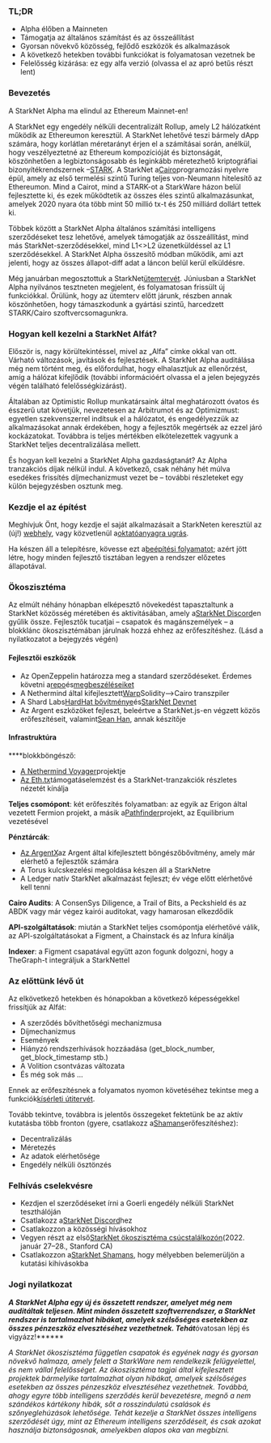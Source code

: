 ### TL;DR

* Alpha élőben a Mainneten
* Támogatja az általános számítást és az összeállítást
* Gyorsan növekvő közösség, fejlődő eszközök és alkalmazások
* A következő hetekben további funkciókat is folyamatosan vezetnek be
* Felelősség kizárása: ez egy alfa verzió (olvassa el az apró betűs részt lent)

### Bevezetés

A StarkNet Alpha ma elindul az Ethereum Mainnet-en!

A StarkNet egy engedély nélküli decentralizált Rollup, amely L2 hálózatként működik az Ethereumon keresztül. A StarkNet lehetővé teszi bármely dApp számára, hogy korlátlan méretarányt érjen el a számításai során, anélkül, hogy veszélyeztetné az Ethereum kompozícióját és biztonságát, köszönhetően a legbiztonságosabb és leginkább méretezhető kriptográfiai bizonyítékrendszernek –[STARK](https://starkware.co/stark/). A StarkNet a[Cairo](https://starkware.co/cairo/)programozási nyelvre épül, amely az első termelési szintű Turing teljes von-Neumann hitelesítő az Ethereumon. Mind a Cairot, mind a STARK-ot a StarkWare házon belül fejlesztette ki, és ezek működtetik az összes éles szintű alkalmazásunkat, amelyek 2020 nyara óta több mint 50 millió tx-t és 250 milliárd dollárt tettek ki.

Többek között a StarkNet Alpha általános számítási intelligens szerződéseket tesz lehetővé, amelyek támogatják az összeállítást, mind más StarkNet-szerződésekkel, mind L1<>L2 üzenetküldéssel az L1 szerződésekkel. A StarkNet Alpha összesítő módban működik, ami azt jelenti, hogy az összes állapot-diff adat a láncon belül kerül elküldésre.

Még januárban megosztottuk a StarkNet[ütemtervét](https://medium.com/starkware/on-the-road-to-starknet-a-permissionless-stark-powered-l2-zk-rollup-83be53640880). Júniusban a StarkNet Alpha nyilvános tesztneten megjelent, és folyamatosan frissült új funkciókkal. Örülünk, hogy az ütemterv előtt járunk, részben annak köszönhetően, hogy támaszkodunk a gyártási szintű, harcedzett STARK/Cairo szoftvercsomagunkra.

### Hogyan kell kezelni a StarkNet Alfát?

Először is, nagy körültekintéssel, mivel az „Alfa” címke okkal van ott. Várható változások, javítások és fejlesztések. A StarkNet Alpha auditálása még nem történt meg, és előfordulhat, hogy elhalasztjuk az ellenőrzést, amíg a hálózat kifejlődik (további információért olvassa el a jelen bejegyzés végén található felelősségkizárást).

Általában az Optimistic Rollup munkatársaink által meghatározott óvatos és ésszerű utat követjük, nevezetesen az Arbitrumot és az Optimizmust: egyetlen szekvenszerrel indítsuk el a hálózatot, és engedélyezzük az alkalmazásokat annak érdekében, hogy a fejlesztők megértsék az ezzel járó kockázatokat. Továbbra is teljes mértékben elkötelezettek vagyunk a StarkNet teljes decentralizálása mellett.

És hogyan kell kezelni a StarkNet Alpha gazdaságtanát? Az Alpha tranzakciós díjak nélkül indul. A következő, csak néhány hét múlva esedékes frissítés díjmechanizmust vezet be – további részleteket egy külön bejegyzésben osztunk meg.

### Kezdje el az építést

Meghívjuk Önt, hogy kezdje el saját alkalmazásait a StarkNeten keresztül az (új!) [webhely](http://starknet.io/), vagy közvetlenül a[oktatóanyagra ugrás](https://starknet.io/docs/).

Ha készen áll a telepítésre, kövesse ezt a[beépítési folyamatot](https://forms.reform.app/starkware/SN-Alpha-Contract-Deployment/l894lu); azért jött létre, hogy minden fejlesztő tisztában legyen a rendszer előzetes állapotával.

### Ökoszisztéma

Az elmúlt néhány hónapban elképesztő növekedést tapasztaltunk a StarkNet közösség méretében és aktivitásában, amely a[StarkNet Discord](https://discord.gg/uJ9HZTUk2Y)en gyűlik össze. Fejlesztők tucatjai – csapatok és magánszemélyek – a blokklánc ökoszisztémában járulnak hozzá ehhez az erőfeszítéshez. (Lásd a nyilatkozatot a bejegyzés végén)

#### Fejlesztői eszközök

* Az OpenZeppelin határozza meg a standard szerződéseket. Érdemes követni a[repo](https://github.com/OpenZeppelin/cairo-contracts/tree/main/contracts)és[megbeszéléseiket](https://github.com/OpenZeppelin/cairo-contracts/discussions)
* A Nethermind által kifejlesztett[Warp](https://github.com/NethermindEth/warp)Solidity–>Cairo transzpiler
* A Shard Labs[HardHat bővítménye](https://github.com/Shard-Labs/starknet-hardhat-plugin)és[StarkNet Devnet](https://github.com/Shard-Labs/starknet-devnet)
* Az Argent eszközöket fejleszt, beleértve a StarkNet.js-en végzett közös erőfeszítéseit, valamint[Sean Han](https://twitter.com/seanjameshan), annak készítője

#### Infrastruktúra

****blokkböngésző:

* [A Nethermind Voyager](http://voyager.online/)projektje
* [Az Eth.tx](https://ethtx.info/)támogatáselemzést és a StarkNet-tranzakciók részletes nézetét kínálja

**Teljes csomópont**: két erőfeszítés folyamatban: az egyik az Erigon által vezetett Fermion projekt, a másik a[Pathfinder](https://github.com/eqlabs/pathfinder)projekt, az Equilibrium vezetésével

**Pénztárcák**:

* [Az ArgentX](https://github.com/argentlabs/argent-x)az Argent által kifejlesztett böngészőbővítmény, amely már elérhető a fejlesztők számára
* A Torus kulcskezelési megoldása készen áll a StarkNetre
* A Ledger natív StarkNet alkalmazást fejleszt; év vége előtt elérhetővé kell tenni

**Cairo Audits**: A ConsenSys Diligence, a Trail of Bits, a Peckshield és az ABDK vagy már végez kairói auditokat, vagy hamarosan elkezdődik

**API-szolgáltatások**: miután a StarkNet teljes csomópontja elérhetővé válik, az API-szolgáltatásokat a Figment, a Chainstack és az Infura kínálja

**Indexer**: a Figment csapatával együtt azon fogunk dolgozni, hogy a TheGraph-t integráljuk a StarkNettel

### Az előttünk lévő út

Az elkövetkező hetekben és hónapokban a következő képességekkel frissítjük az Alfát:

* A szerződés bővíthetőségi mechanizmusa
* Díjmechanizmus
* Események
* Hiányzó rendszerhívások hozzáadása (get_block_number, get_block_timestamp stb.)
* A Volition csontvázas változata
* És még sok más …

Ennek az erőfeszítésnek a folyamatos nyomon követéséhez tekintse meg a funkciók[kísérleti útitervét](https://www.notion.so/starkware/StarkNet-Alpha-Features-Tentative-Roadmap-f2b8f5f25a2d4d1cb3265fb82a098c51).

Tovább tekintve, továbbra is jelentős összegeket fektetünk be az aktív kutatásba több fronton (gyere, csatlakozz a[Shamans](https://community.starknet.io/)erőfeszítéshez):

* Decentralizálás
* Méretezés
* Az adatok elérhetősége
* Engedély nélküli ösztönzés

### Felhívás cselekvésre

* Kezdjen el szerződéseket írni a Goerli engedély nélküli StarkNet teszthálóján
* Csatlakozz a[StarkNet Discord](https://discord.gg/uJ9HZTUk2Y)hez
* Csatlakozzon a közösségi hívásokhoz
* Vegyen részt az első[StarkNet ökoszisztéma csúcstalálkozón](https://www.eventbrite.com/e/starknet-ecosystem-summit-2022-tickets-206671880157)(2022. január 27–28., Stanford CA)
* Csatlakozzon a[StarkNet Shamans](https://community.starknet.io/), hogy mélyebben belemerüljön a kutatási kihívásokba

### Jogi nyilatkozat

***A StarkNet Alpha egy új és összetett rendszer, amelyet még nem auditáltak teljesen. Mint minden összetett szoftverrendszer, a StarkNet rendszer is tartalmazhat hibákat, amelyek szélsőséges esetekben az összes pénzeszköz elvesztéséhez vezethetnek. Tehát***óvatosan lépj és vigyázz!******

*A StarkNet ökoszisztéma független csapatok és egyének nagy és gyorsan növekvő halmaza, amely felett a StarkWare nem rendelkezik felügyelettel, és nem vállal felelősséget. Az ökoszisztéma tagjai által kifejlesztett projektek bármelyike tartalmazhat olyan hibákat, amelyek szélsőséges esetekben az összes pénzeszköz elvesztéséhez vezethetnek. Továbbá, ahogy egyre több intelligens szerződés kerül bevezetésre, megnő a nem szándékos kártékony hibák, sőt a rosszindulatú csalások és szőnyeglehúzások lehetősége. Tehát kezelje a StarkNet összes intelligens szerződését úgy, mint az Ethereum intelligens szerződéseit, és csak azokat használja biztonságosnak, amelyekben alapos oka van megbízni.*